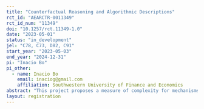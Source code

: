 ```yaml
---
title: "Counterfactual Reasoning and Algorithmic Descriptions"
rct_id: "AEARCTR-0011349"
rct_id_num: "11349"
doi: "10.1257/rct.11349-1.0"
date: "2023-05-01"
status: "in_development"
jel: "C78, C73, D82, C91"
start_year: "2023-05-03"
end_year: "2024-12-31"
pi: "Inacio Bo"
pi_other:
  - name: Inacio Bo
    email: inaciog@gmail.com
    affiliation: Southwestern University of Finance and Economics
abstract: "This project proposes a measure of complexity for mechanisms that is based on their algorithmic descriptions. We formulate the “mental” model followed by participants who are given an algorithmic description of a mechanism as an extensive game-form that reflects the steps of the algorithmic description. Players’ strategies in this extensive-form game reflect the information used from their (direct) strategies in the resulting mechanism in each step. In this framework, the standard direct mechanism can be interpreted as eliciting a strategy for said extensive game-form. We define a family of sequential mechanisms for a given algorithmic description as the set of nodes in which the continuation strategies are elicited. A mechanism A is deemed as less complex than B if during A’s execution, its strategies elicit the actions from a subset of the nodes of B. We test this theory in a controlled laboratory experiment, by studying whether subjects ability to best respond in direct and sequential versions of the Gale-Shapley DA and Boston mechanisms will improve when these are less complex with respect to our measure."
layout: registration
---
```


